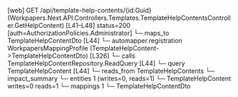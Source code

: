 [web] GET /api/template-help-contents/{id:Guid}  (Workpapers.Next.API.Controllers.Templates.TemplateHelpContentsController.GetHelpContent)  [L41–L48] status=200 [auth=AuthorizationPolicies.Administrator]
  └─ maps_to TemplateHelpContentDto [L44]
    └─ automapper.registration WorkpapersMappingProfile (TemplateHelpContent->TemplateHelpContentDto) [L326]
  └─ calls TemplateHelpContentRepository.ReadQuery [L44]
  └─ query TemplateHelpContent [L44]
    └─ reads_from TemplateHelpContents
  └─ impact_summary
    └─ entities 1 (writes=0, reads=1)
      └─ TemplateHelpContent writes=0 reads=1
    └─ mappings 1
      └─ TemplateHelpContentDto

